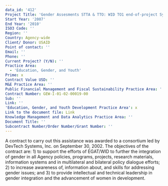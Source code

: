 ```yaml
---
data_id: '412'
Project Title: 'Gender Assesments STTA & TTO: WID TO1 end-of-project Symposium (TDY 81)'
Start Year: '2007'
End Year: '2010'
ISO3 Code: ''
Region: ''
Country: Agency-wide
Client/ Donor: USAID
Point of contact: ''
Email: ''
Phone: ''
Current Project? (Y/N): ''
Practice Area:
  - 'Education, Gender, and Youth'
Prime: x
Contract Value USD: ''
M&E Practice Area: ''
Public Financial Management and Fiscal Sustainability Practice Area: ''
Contract Number: GEW-I-01-02-00019-00
Sub: ''
Link: ''
'Education, Gender, and Youth Development Practice Area': x
Link to the document file: Link
Knowledge Management and Data Analytics Practice Area: ''
Document Title: ''
Subcontract Number/Order Number/Grant Number: ''
---
```

A contract to carry out this assistance was awarded to a consortium led by DevTech Systems, Inc. on September 30, 2002. The objectives of the contract are: 1) to support the efforts of EGAT/WID to further the integration of gender in all Agency policies, programs, projects, research materials, information systems and in multilateral and bilateral policy dialogue efforts; 2) to increase awareness of, information about, and skills for addressing gender issues; and 3) to provide intellectual and technical leadership in gender integration and the advancement of women in development.